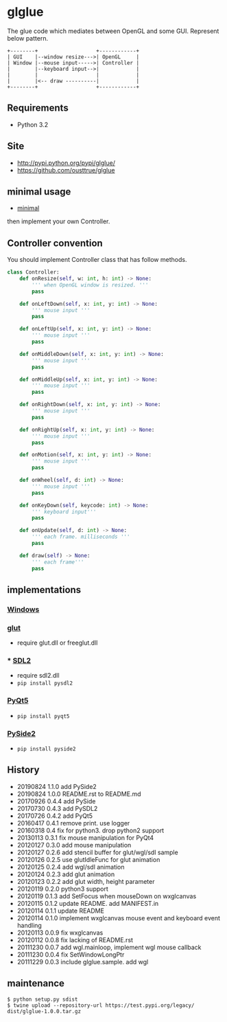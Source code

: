 # glglue

The glue code which mediates between OpenGL and some GUI.
Represent below pattern.

```
+--------+                   +------------+
| GUI    |--window resize--->| OpenGL     |
| Window |--mouse input----->| Controller |
|        |--keyboard input-->|            |
|        |                   |            |
|        |<-- draw ----------|            |
+--------+                   +------------+
```

## Requirements

* Python 3.2

## Site

* http://pypi.python.org/pypi/glglue/
* https://github.com/ousttrue/glglue

## minimal usage

* [minimal](./examples/minimal.py)

then implement your own Controller.

## Controller convention

You should implement Controller class that has follow methods.

``` py
class Controller:
    def onResize(self, w: int, h: int) -> None:
        ''' when OpenGL window is resized. '''
        pass

    def onLeftDown(self, x: int, y: int) -> None:
        ''' mouse input '''
        pass

    def onLeftUp(self, x: int, y: int) -> None:
        ''' mouse input '''
        pass

    def onMiddleDown(self, x: int, y: int) -> None:
        ''' mouse input '''
        pass

    def onMiddleUp(self, x: int, y: int) -> None:
        ''' mouse input '''
        pass

    def onRightDown(self, x: int, y: int) -> None:
        ''' mouse input '''
        pass

    def onRightUp(self, x: int, y: int) -> None:
        ''' mouse input '''
        pass

    def onMotion(self, x: int, y: int) -> None:
        ''' mouse input '''
        pass

    def onWheel(self, d: int) -> None:
        ''' mouse input '''
        pass

    def onKeyDown(self, keycode: int) -> None:
        ''' keyboard input'''
        pass

    def onUpdate(self, d: int) -> None:
        ''' each frame. milliseconds '''
        pass

    def draw(self) -> None:
        ''' each frame'''
        pass
```

## implementations

### [Windows](./examples/wgl_sample.py)

### [glut](./examples/glut_sample.py)

* require glut.dll or freeglut.dll

### * [SDL2](./examples/pysdl2_sample.py)

* require sdl2.dll
* `pip install pysdl2`

### [PyQt5](./examples/qyqt5_sample.py)

* `pip install pyqt5`

### [PySide2](./examples/qyside2_sample.py)

* `pip install pyside2`

## History

* 20190824 1.1.0 add PySide2
* 20190824 1.0.0 README.rst to README.md
* 20170926 0.4.4 add PySide
* 20170730 0.4.3 add PySDL2
* 20170726 0.4.2 add PyQt5
* 20160417 0.4.1 remove print. use logger
* 20160318 0.4 fix for python3. drop python2 support
* 20130113 0.3.1 fix mouse manipulation for PyQt4
* 20120127 0.3.0 add mouse manipulation
* 20120127 0.2.6 add stencil buffer for glut/wgl/sdl sample
* 20120126 0.2.5 use glutIdleFunc for glut animation
* 20120125 0.2.4 add wgl/sdl animation
* 20120124 0.2.3 add glut animation
* 20120123 0.2.2 add glut width, height parameter
* 20120119 0.2.0 python3 support
* 20120119 0.1.3 add SetFocus when mouseDown on wxglcanvas
* 20120115 0.1.2 update README. add MANIFEST.in
* 20120114 0.1.1 update README
* 20120114 0.1.0 implement wxglcanvas mouse event and keyboard event handling
* 20120113 0.0.9 fix wxglcanvas
* 20120112 0.0.8 fix lacking of README.rst
* 20111230 0.0.7 add wgl.mainloop, implement wgl mouse callback
* 20111230 0.0.4 fix SetWindowLongPtr
* 20111229 0.0.3 include glglue.sample. add wgl

## maintenance

```
$ python setup.py sdist
$ twine upload --repository-url https://test.pypi.org/legacy/ dist/glglue-1.0.0.tar.gz
```
